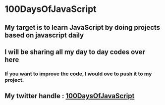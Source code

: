 # 100DaysOfJavaScript
## My target is to learn JavaScript by doing projects based on javascript daily 
## I will be sharing all my day to day codes over here
### If you want to improve the code, I would ove to push it to my project.
## My twitter handle : [100DaysOfJavaScript](https://twitter.com/JavaScript_100) 


